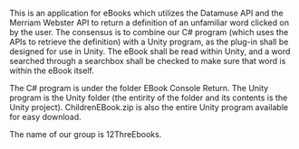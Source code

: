 This is an application for eBooks which utilizes the Datamuse API and the Merriam Webster API to return a definition of an unfamiliar word clicked on by the user.
The consensus is to combine our C# program (which uses the APIs to retrieve the definition) with a Unity program, as the plug-in shall be designed for use in Unity. The eBook shall be read within Unity, and a word searched through a searchbox shall be checked to make sure that word is within the eBook itself.

The C# program is under the folder EBook Console Return. The Unity program is the Unity folder (the entirity of the folder and its contents is the Unity project). ChildrenEBook.zip is also the entire Unity program available for easy download.

The name of our group is 12ThreEbooks.
